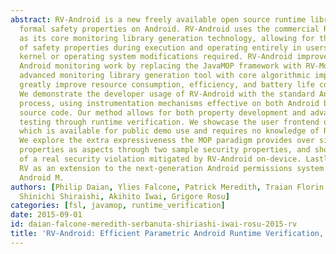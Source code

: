 ```yaml
---
abstract: RV-Android is a new freely available open source runtime library for monitoring
  formal safety properties on Android. RV-Android uses the commercial RV-Monitor technology
  as its core monitoring library generation technology, allowing for the verification
  of safety properties during execution and operating entirely in userspace with no
  kernel or operating system modifications required. RV-Android improves on previous
  Android monitoring work by replacing the JavaMOP framework with RV-Monitor, a more
  advanced monitoring library generation tool with core algorithmic improvements that
  greatly improve resource consumption, efficiency, and battery life considerations.
  We demonstrate the developer usage of RV-Android with the standard Android build
  process, using instrumentation mechanisms effective on both Android binaries and
  source code. Our method allows for both property development and advanced application
  testing through runtime verification. We showcase the user frontend of RV-Monitor,
  which is available for public demo use and requires no knowledge of RV concepts.
  We explore the extra expressiveness the MOP paradigm provides over simply writing
  properties as aspects through two sample security properties, and show an example
  of a real security violation mitigated by RV-Android on-device. Lastly, we propose
  RV as an extension to the next-generation Android permissions system debuting in
  Android M.
authors: [Philip Daian, Ylies Falcone, Patrick Meredith, Traian Florin Serbanuta,
  Shinichi Shiraishi, Akihito Iwai, Grigore Rosu]
categories: [fsl, javamop, runtime_verification]
date: 2015-09-01
id: daian-falcone-meredith-serbanuta-shiriashi-iwai-rosu-2015-rv
title: 'RV-Android: Efficient Parametric Android Runtime Verification, a Brief Tutorial'
---
```

